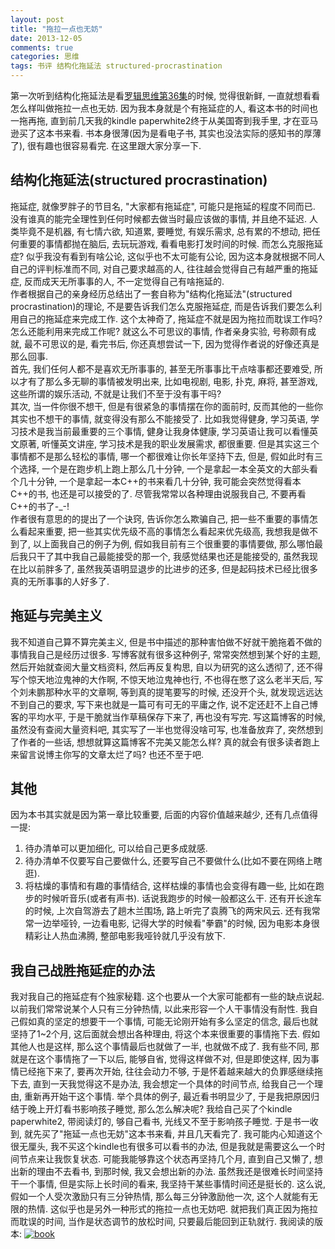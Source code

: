 ```yaml
---
layout: post
title: "拖拉一点也无妨"
date: 2013-12-05
comments: true
categories: 思维
tags: 书评 结构化拖延法 structured-procrastination
---
```


第一次听到结构化拖延法是看[罗辑思维第36集](http://v.youku.com/v_show/id_XNTk2NDI0NDg4.html?firsttime=730)的时候, 觉得很新鲜, 一直就想看看怎么样叫做拖拉一点也无妨.  因为我本身就是个有拖延症的人, 看这本书的时间也一拖再拖, 直到前几天我的kindle paperwhite2终于从美国寄到我手里, 才在亚马逊买了这本书来看.  书本身很薄(因为是看电子书, 其实也没法实际的感知书的厚薄了), 很有趣也很容易看完.  在这里跟大家分享一下.
<!-- more -->

## 结构化拖延法(structured procrastination)
拖延症, 就像罗胖子的节目名, "大家都有拖延症", 可能只是拖延的程度不同而已.  没有谁真的能完全理性到任何时候都去做当时最应该做的事情, 并且绝不延迟. 人类毕竟不是机器, 有七情六欲, 知道累, 要睡觉, 有娱乐需求, 总有累的不想动, 把任何重要的事情都抛在脑后, 去玩玩游戏, 看看电影打发时间的时候. 而怎么克服拖延症? 似乎我没有看到有啥公论, 这似乎也不太可能有公论, 因为这本身就根据不同人自己的评判标准而不同, 对自己要求越高的人, 往往越会觉得自己有越严重的拖延症, 反而成天无所事事的人, 不一定觉得自己有啥拖延的.  
作者根据自己的亲身经历总结出了一套自称为"结构化拖延法"(structured procrastination)的理论, 不是要告诉我们怎么克服拖延症, 而是告诉我们要怎么利用自己的拖延症来完成工作.  这个太神奇了, 拖延症不就是因为拖拉而耽误工作吗? 怎么还能利用来完成工作呢? 就这么不可思议的事情, 作者亲身实验, 号称颇有成就, 最不可思议的是, 看完书后, 你还真想尝试一下, 因为觉得作者说的好像还真是那么回事.  
首先, 我们任何人都不是喜欢无所事事的, 甚至无所事事比干点啥事都还要难受, 所以才有了那么多无聊的事情被发明出来, 比如电视剧, 电影, 扑克, 麻将, 甚至游戏, 这些所谓的娱乐活动, 不就是让我们不至于没有事干吗?  
其次, 当一件你很不想干, 但是有很紧急的事情摆在你的面前时, 反而其他的一些你其实也不想干的事情, 就变得没有那么不能接受了.  比如我觉得健身, 学习英语, 学习技术是我当前最重要的三个事情, 健身让我身体健康, 学习英语让我可以看懂英文原著, 听懂英文讲座, 学习技术是我的职业发展需求, 都很重要.  但是其实这三个事情都不是那么轻松的事情, 哪一个都很难让你长年坚持下去, 但是, 假如此时有三个选择, 一个是在跑步机上跑上那么几十分钟, 一个是拿起一本全英文的大部头看个几十分钟,  一个是拿起一本C++的书来看几十分钟, 我可能会突然觉得看本C++的书, 也还是可以接受的了.  尽管我常常以各种理由说服我自己, 不要再看C++的书了-_-!  
作者很有意思的的提出了一个诀窍, 告诉你怎么欺骗自己, 把一些不重要的事情怎么看起来重要, 把一些其实优先级不高的事情怎么看起来优先级高, 我想我是做不到了, 以上面我自己的例子为例, 假如我目前有三个很重要的事情要做, 那么哪怕最后我只干了其中我自己最能接受的那一个, 我感觉结果也还是能接受的, 虽然我现在比以前胖多了, 虽然我英语明显退步的比进步的还多, 但是起码技术已经比很多真的无所事事的人好多了.  

## 拖延与完美主义
我不知道自己算不算完美主义, 但是书中描述的那种害怕做不好就干脆拖着不做的事情我自己是经历过很多.  写博客就有很多这种例子, 常常突然想到某个好的主题, 然后开始就查阅大量文档资料, 然后再反复构思, 自以为研究的这么透彻了, 还不得写个惊天地泣鬼神的大作啊, 不惊天地泣鬼神也行, 不也得在憋了这么老半天后, 写个刘未鹏那种水平的文章啊,  等到真的提笔要写的时候, 还没开个头, 就发现远远达不到自己的要求, 写下来也就是一篇可有可无的平庸之作, 说不定还赶不上自己博客的平均水平, 于是干脆就当作草稿保存下来了, 再也没有写完.
写这篇博客的时候, 虽然没有查阅大量资料吧, 其实写了一半也觉得没啥可写, 也准备放弃了, 突然想到了作者的一些话, 想想就算这篇博客不完美又能怎么样? 真的就会有很多读者跑上来留言说博主你写的文章太烂了吗? 也还不至于吧.

## 其他
因为本书其实就是因为第一章比较重要, 后面的内容价值越来越少, 还有几点值得一提:

1. 待办清单可以更加细化, 可以给自己更多成就感.
2. 待办清单不仅要写自己要做什么, 还要写自己不要做什么(比如不要在网络上瞎逛).
3. 将枯燥的事情和有趣的事情结合, 这样枯燥的事情也会变得有趣一些, 比如在跑步的时候听音乐(或者有声书). 话说我跑步的时候一般都这么干.   还有开长途车的时候, 上次自驾游去了趟木兰围场, 路上听完了袁腾飞的两宋风云.  还有我常常一边举哑铃, 一边看电影, 记得大学的时候看"拳霸"的时候, 因为电影本身很精彩让人热血沸腾, 整部电影我哑铃就几乎没有放下.

## 我自己战胜拖延症的办法
我对我自己的拖延症有个独家秘籍.  这个也要从一个大家可能都有一些的缺点说起.  以前我们常常说某个人只有三分钟热情, 以此来形容一个人干事情没有耐性. 我自己假如真的坚定的想要干一个事情, 可能无论刚开始有多么坚定的信念, 最后也就坚持了1~2个月, 这后面就会想出各种理由, 将这个本来很重要的事情拖下去.
假如其他人也是这样, 那么这个事情最后也就做了一半, 也就做不成了.  我有些不同, 那就是在这个事情拖了一下以后, 能够自省, 觉得这样做不对, 但是即使这样, 因为事情已经拖下来了, 要再次开始, 往往会动力不够, 于是怀着越来越大的负罪感继续拖下去, 直到一天我觉得这不是办法, 我会想定一个具体的时间节点, 给我自己一个理由, 重新再开始干这个事情.
举个具体的例子, 最近看书明显少了, 于是我把原因归结于晚上开灯看书影响孩子睡觉, 那么怎么解决呢? 我给自己买了个kindle paperwhite2, 带阅读灯的, 够自己看书, 光线又不至于影响孩子睡觉. 于是书一收到, 就先买了"拖延一点也无妨"这本书来看, 并且几天看完了.
我可能内心知道这个很无厘头, 我不买这个kindle也有很多可以看书的办法, 但是我就是需要这么一个时间节点来让我恢复状态.  可能我能够靠这个状态再坚持几个月, 直到自己又懒了, 想出新的理由不去看书,  到那时候, 我又会想出新的办法.  虽然我还是很难长时间坚持干一个事情, 但是实际上长时间的看来, 我坚持干某些事情时间还是挺长的.
这么说, 假如一个人受次激励只有三分钟热情, 那么每三分钟激励他一次, 这个人就能有无限的热情.
这似乎也是另外一种形式的拖拉一点也无妨吧. 就把我们真正因为拖拉而耽误的时间, 当作是状态调节的放松时间, 只要最后能回到正轨就行.
我阅读的版本: 
[![book](http://jtianling-blog.oss-cn-hangzhou.aliyuncs.com/2266/book.jpg)](http://www.amazon.cn/gp/product/B00DMWN5Z0/ref=as_li_ss_tl?ie=UTF8&camp=536&creative=3132&creativeASIN=B00DMWN5Z0&linkCode=as2&tag=jtianlinsblog-23")
